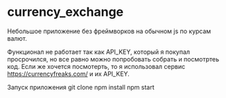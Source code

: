 # currency_exchange
Небольшое приложение без фреймворков на обычном js по курсам валют.

Функционал не работает так как API_KEY, который я покупал просрочился, но все равно можно попробовать собрать и посмотртеь код.
Если же хочется посмотерть, то я использовал сервис https://currencyfreaks.com/ и их API_KEY.

Запуск приложения
git clone
npm install
npm start
